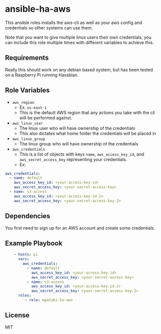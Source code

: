 # ansible-ha-aws

This ansible roles installs the aws-cli as well as your aws config and credentials so other systems can use them.

Note that you want to give multiple linux users their own credentials, you can include this role multiple times with different variables to achieve this.

## Requirements

Really this should work on any debian based system, but has been tested on a Raspberry Pi running Hassbian.

## Role Variables

- `aws_region`
  - Ex. `us-east-1`
  - This is the default AWS region that any actions you take with the cli will be performed against.
- `aws_linux_user`
  - The linux user who will have ownership of the credentials
  - This also dictates what home folder the credentials will be placed in
- `aws_linux_group`
  - The linux group who will have ownership of the credentials
- `aws_credentials`
  - This is a list of objects with keys `name`, `aws_access_key_id`, and `aws_secret_access_key` representing your credentials.
  - Ex:

```yaml
aws_credentials:
  - name: default
    aws_access_key_id: <your-access-key-id>
    aws_secret_access_key: <your-secret-access-key>
  - name: s3-access
    aws_access_key_id: <your-access-key-id-2>
    aws_secret_access_key: <your-secret-access-key-2>
```

## Dependencies

You first need to sign up for an AWS account and create some credentials.

## Example Playbook

```yml
    - hosts: pi
      vars:
        aws_credentials:
          - name: default
            aws_access_key_id: <your-access-key-id>
            aws_secret_access_key: <your-secret-access-key>
          - name: s3-access
            aws_access_key_id: <your-access-key-id-2>
            aws_secret_access_key: <your-secret-access-key-2>
      roles:
         - role: mpataki.ha-aws
```

## License

MIT
